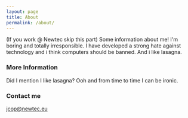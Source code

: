 ```yaml
---
layout: page
title: About
permalink: /about/
---
```


(If you work @ Newtec skip this part)
Some information about me! I'm boring and totally irresponsible. I have developed a strong hate against technology and i think computers should be banned. And i like lasagna.

### More Information

Did I mention I like lasagna? Ooh and from time to time I can be ironic.
### Contact me

[jcop@newtec.eu](mailto:jcop@newtec.eu)